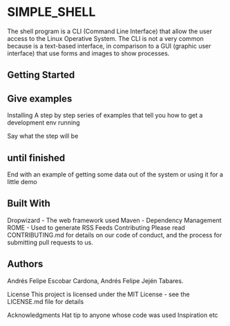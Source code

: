 # SIMPLE_SHELL

The shell program is a CLI (Command Line Interface) that allow the user access to the Linux Operative System. The CLI is not a very common because is a text-based interface, in comparison to a GUI (graphic user interface) that use forms and images to show processes.

## Getting Started


## Give examples
Installing
A step by step series of examples that tell you how to get a development env running

Say what the step will be

## until finished
End with an example of getting some data out of the system or using it for a little demo


## Built With
Dropwizard - The web framework used
Maven - Dependency Management
ROME - Used to generate RSS Feeds
Contributing
Please read CONTRIBUTING.md for details on our code of conduct, and the process for submitting pull requests to us.


## Authors
Andrés Felipe Escobar Cardona, Andrés Felipe Jején Tabares.

License
This project is licensed under the MIT License - see the LICENSE.md file for details

Acknowledgments
Hat tip to anyone whose code was used
Inspiration
etc